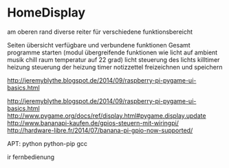 # HomeDisplay

am oberen rand diverse reiter für verschiedene funktionsbereicht

Seiten
	übersicht
		verfügbare und verbundene funktionen
		Gesamt programme starten (modul übergreifende funktionen wie licht auf ambient musik chill raum temperatur auf 22 grad)
	licht
		steuerung des lichts
		killtimer
	heizung
		steuerung der heizung
		timer
	notizzettel
		freizeichnen und speichern
		

http://jeremyblythe.blogspot.de/2014/09/raspberry-pi-pygame-ui-basics.html

http://jeremyblythe.blogspot.de/2014/09/raspberry-pi-pygame-ui-basics.html
http://www.pygame.org/docs/ref/display.html#pygame.display.update
http://www.bananapi-kaufen.de/gpios-steuern-mit-wiringpi/
http://hardware-libre.fr/2014/07/banana-pi-gpio-now-supported/

APT: python python-pip gcc

ir fernbedienung
